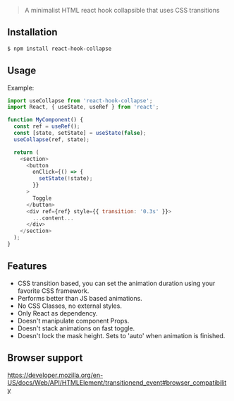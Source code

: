 > A minimalist HTML react hook collapsible that uses CSS transitions

## Installation

```bash
$ npm install react-hook-collapse
```

## Usage

Example:

```js
import useCollapse from 'react-hook-collapse';
import React, { useState, useRef } from 'react';

function MyComponent() {
  const ref = useRef();
  const [state, setState] = useState(false);
  useCollapse(ref, state);

  return (
    <section>
      <button
        onClick={() => {
          setState(!state);
        }}
      >
        Toggle
      </button>
      <div ref={ref} style={{ transition: '0.3s' }}>
        ...content...
      </div>
    </section>
  );
}
```

## Features

- CSS transition based, you can set the animation duration using your favorite CSS framework.
- Performs better than JS based animations.
- No CSS Classes, no external styles.
- Only React as dependency.
- Doesn't manipulate component Props.
- Doesn't stack animations on fast toggle.
- Doesn't lock the mask height. Sets to 'auto' when animation is finished.

## Browser support

https://developer.mozilla.org/en-US/docs/Web/API/HTMLElement/transitionend_event#browser_compatibility
